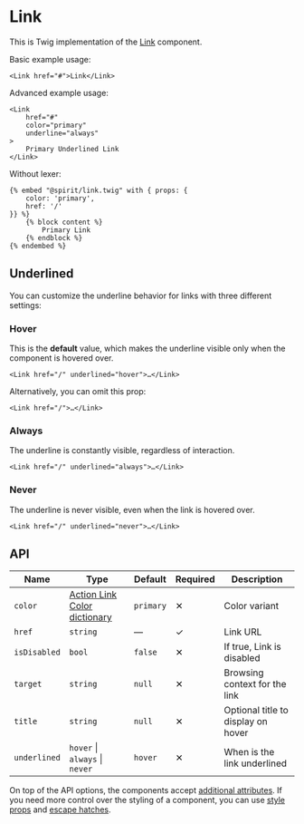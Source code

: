 # Link

This is Twig implementation of the [Link][link] component.

Basic example usage:

```twig
<Link href="#">Link</Link>
```

Advanced example usage:

```twig
<Link
    href="#"
    color="primary"
    underline="always"
>
    Primary Underlined Link
</Link>
```

Without lexer:

```twig
{% embed "@spirit/link.twig" with { props: {
    color: 'primary',
    href: '/'
}} %}
    {% block content %}
        Primary Link
    {% endblock %}
{% endembed %}
```

## Underlined

You can customize the underline behavior for links with three different settings:

### Hover

This is the **default** value, which makes the underline visible only when the component is hovered over.

```twig
<Link href="/" underlined="hover">…</Link>
```

Alternatively, you can omit this prop:

```twig
<Link href="/">…</Link>
```

### Always

The underline is constantly visible, regardless of interaction.

```twig
<Link href="/" underlined="always">…</Link>
```

### Never

The underline is never visible, even when the link is hovered over.

```twig
<Link href="/" underlined="never">…</Link>
```

## API

| Name         | Type                                             | Default   | Required | Description                        |
| ------------ | ------------------------------------------------ | --------- | -------- | ---------------------------------- |
| `color`      | [Action Link Color dictionary][dictionary-color] | `primary` | ✕        | Color variant                      |
| `href`       | `string`                                         | —         | ✓        | Link URL                           |
| `isDisabled` | `bool`                                           | `false`   | ✕        | If true, Link is disabled          |
| `target`     | `string`                                         | `null`    | ✕        | Browsing context for the link      |
| `title`      | `string`                                         | `null`    | ✕        | Optional title to display on hover |
| `underlined` | `hover` \| `always` \| `never`                   | `hover`   | ✕        | When is the link underlined        |

On top of the API options, the components accept [additional attributes][readme-additional-attributes].
If you need more control over the styling of a component, you can use [style props][readme-style-props]
and [escape hatches][readme-escape-hatches].

[dictionary-color]: https://github.com/lmc-eu/spirit-design-system/tree/main/docs/DICTIONARIES.md#color
[link]: https://github.com/lmc-eu/spirit-design-system/tree/main/packages/web-react/src/components/Link
[readme-additional-attributes]: https://github.com/lmc-eu/spirit-design-system/blob/main/packages/web-twig/README.md#additional-attributes
[readme-escape-hatches]: https://github.com/lmc-eu/spirit-design-system/blob/main/packages/web-twig/README.md#escape-hatches
[readme-style-props]: https://github.com/lmc-eu/spirit-design-system/blob/main/packages/web-twig/README.md#style-props
